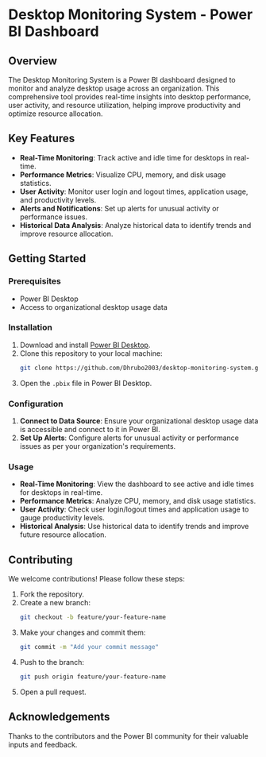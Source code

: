 # Desktop Monitoring System - Power BI Dashboard

## Overview

The Desktop Monitoring System is a Power BI dashboard designed to monitor and analyze desktop usage across an organization. This comprehensive tool provides real-time insights into desktop performance, user activity, and resource utilization, helping improve productivity and optimize resource allocation.

## Key Features

- **Real-Time Monitoring**: Track active and idle time for desktops in real-time.
- **Performance Metrics**: Visualize CPU, memory, and disk usage statistics.
- **User Activity**: Monitor user login and logout times, application usage, and productivity levels.
- **Alerts and Notifications**: Set up alerts for unusual activity or performance issues.
- **Historical Data Analysis**: Analyze historical data to identify trends and improve resource allocation.

## Getting Started

### Prerequisites

- Power BI Desktop
- Access to organizational desktop usage data

### Installation

1. Download and install [Power BI Desktop](https://powerbi.microsoft.com/desktop/).
2. Clone this repository to your local machine:
    ```bash
    git clone https://github.com/Dhrubo2003/desktop-monitoring-system.git
    ```
3. Open the `.pbix` file in Power BI Desktop.

### Configuration

1. **Connect to Data Source**: Ensure your organizational desktop usage data is accessible and connect to it in Power BI.
2. **Set Up Alerts**: Configure alerts for unusual activity or performance issues as per your organization's requirements.

### Usage

- **Real-Time Monitoring**: View the dashboard to see active and idle times for desktops in real-time.
- **Performance Metrics**: Analyze CPU, memory, and disk usage statistics.
- **User Activity**: Check user login/logout times and application usage to gauge productivity levels.
- **Historical Analysis**: Use historical data to identify trends and improve future resource allocation.

## Contributing

We welcome contributions! Please follow these steps:

1. Fork the repository.
2. Create a new branch:
    ```bash
    git checkout -b feature/your-feature-name
    ```
3. Make your changes and commit them:
    ```bash
    git commit -m "Add your commit message"
    ```
4. Push to the branch:
    ```bash
    git push origin feature/your-feature-name
    ```
5. Open a pull request.

## Acknowledgements

Thanks to the contributors and the Power BI community for their valuable inputs and feedback.
